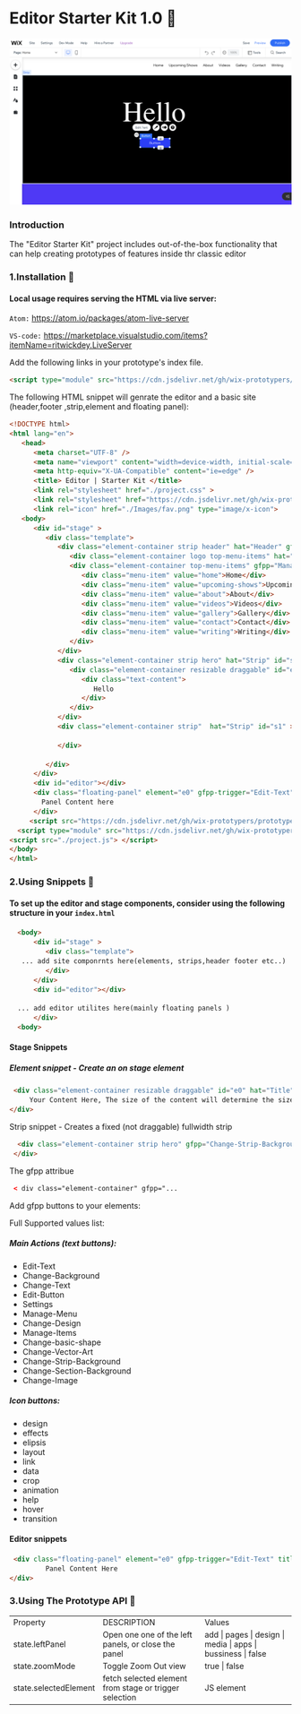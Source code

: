 # **Editor Starter Kit 1.0 🚀**

![screnshot](https://github.com/wix-prototypers/editor_starter-kit/blob/master/screenshot.png)

### **Introduction**

The "Editor Starter Kit" project includes out-of-the-box functionality that can help creating prototypes of
features inside thr classic editor

### **1.Installation 🔗**

#### Local usage requires serving the HTML via live server:

`Atom:`
https://atom.io/packages/atom-live-server

`VS-code:`
https://marketplace.visualstudio.com/items?itemName=ritwickdey.LiveServer

Add the following links in your prototype's index file.

```HTML
<script type="module" src="https://cdn.jsdelivr.net/gh/wix-prototypers/editor_starter-kit@1.0.9-beta/src/App.js" />

```

The following HTML snippet will genrate the editor and a basic site (header,footer ,strip,element and floating panel):

```HTML
<!DOCTYPE html>
<html lang="en">
   <head>
      <meta charset="UTF-8" />
      <meta name="viewport" content="width=device-width, initial-scale=1.0" />
      <meta http-equiv="X-UA-Compatible" content="ie=edge" />
      <title> Editor | Starter Kit </title>
      <link rel="stylesheet" href="./project.css" >
      <link rel="stylesheet" href="https://cdn.jsdelivr.net/gh/wix-prototypers/prototypers_prototype-panel@2/dist/prototypePanel.css">
      <link rel="icon" href="./Images/fav.png" type="image/x-icon">
   <body>
      <div id="stage" >
         <div class="template">
            <div class="element-container strip header" hat="Header" gfpp="Manage-Items animation">
               <div class="element-container logo top-menu-items" hat="Text"><span>Hello</span></div>
               <div class="element-container top-menu-items" gfpp="Manage-Menu Navigate layout design animation help" hat="Horizontal Menu">
                  <div class="menu-item" value="home">Home</div>
                  <div class="menu-item" value="upcoming-shows">Upcoming Shows</div>
                  <div class="menu-item" value="about">About</div>
                  <div class="menu-item" value="videos">Videos</div>
                  <div class="menu-item" value="gallery">Gallery</div>
                  <div class="menu-item" value="contact">Contact</div>
                  <div class="menu-item" value="writing">Writing</div>
               </div>
            </div>
            <div class="element-container strip hero" hat="Strip" id="s0" >
               <div class="element-container resizable draggable" id="e0" hat="Title" gfpp="Edit-Text animation design help">
                  <div class="text-content">
                     Hello
                  </div>
               </div>
            </div>
            <div class="element-container strip"  hat="Strip" id="s1" >

            </div>

         </div>
      </div>
      <div id="editor"></div>
      <div class="floating-panel" element="e0" gfpp-trigger="Edit-Text" title="Hello Panel" >
        Panel Content here
      </div>
     <script src="https://cdn.jsdelivr.net/gh/wix-prototypers/prototypers_prototype-panel@2/dist/prototypePanel.js"></script>
  <script type="module" src="https://cdn.jsdelivr.net/gh/wix-prototypers/editor_starter-kit@1.0.9-beta/src/App.js"> </script>
<script src="./project.js"> </script>
</body>
</html>

```

### **2.Using Snippets 🔗**

#### To set up the editor and stage components, consider using the following structure in your `index.html`

```HTML
  <body>
      <div id="stage" >
         <div class="template">
   ... add site componrnts here(elements, strips,header footer etc..)
         </div>
      </div>
      <div id="editor"></div>

  ... add editor utilites here(mainly floating panels )
      </div>
  <body>
```

#### Stage Snippets

##### Element snippet - Create an on stage element

```HTML
 <div class="element-container resizable draggable" id="e0" hat="Title" gfpp="Edit-Text animation design help" style="top:50px; left:30px;">
     Your Content Here, The size of the content will determine the size of the container
</div>
```

Strip snippet - Creates a fixed (not draggable) fullwidth strip

```HTML
  <div class="element-container strip hero" gfpp="Change-Strip-Background design help"  hat="Strip" id="s0" >
 </div>
```

The gfpp attribue
```HTML
 < div class="element-container" gfpp="...
```
 Add gfpp buttons to your elements:

Full Supported values list:
##### Main Actions (text buttons):
- Edit-Text
- Change-Background  
- Change-Text
- Edit-Button
- Settings
- Manage-Menu 
- Change-Design
- Manage-Items
- Change-basic-shape
- Change-Vector-Art
- Change-Strip-Background
- Change-Section-Background 
- Change-Image 


##### Icon buttons:
- design
- effects
- elipsis
- layout
- link
- data
- crop  
- animation
- help
- hover 
- transition

#### Editor snippets

```HTML
 <div class="floating-panel" element="e0" gfpp-trigger="Edit-Text" title="Hello Panel" >
         Panel Content Here
</div>
```

### **3.Using The Prototype API 🔗**

<table>
  <tr>
   <td>
    Property
   </td>

   <td>
    DESCRIPTION
   </td>
   <td>
    Values
   </td>
  </tr>
  <tr>
   <td>
      state.leftPanel
   </td>

   <td>Open one one of the left panels, or close the panel
   </td>
   <td>
  add | pages | design | media | apps | bussiness | false
   </td>
  </tr>
  <tr>
     <td>state.zoomMode

   </td>
   <td>Toggle Zoom Out view
   </td>
   <td>
     true | false 
   </td>
  </tr>

  <tr>
     <td>state.selectedElement

   </td>
   <td> fetch selected element from stage or trigger selection
   </td>
   <td>
  JS element
   </td>
  </tr>
  
</table>
